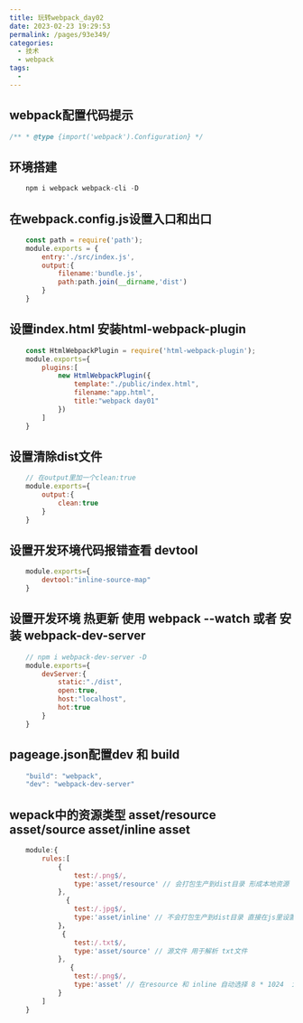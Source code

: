 ```yaml
---
title: 玩转webpack_day02
date: 2023-02-23 19:29:53
permalink: /pages/93e349/
categories:
  - 技术
  - webpack
tags:
  - 
---
```


## webpack配置代码提示
```js
/** * @type {import('webpack').Configuration} */
```
## 环境搭建
```js
    npm i webpack webpack-cli -D
```
## 在webpack.config.js设置入口和出口
```js
    const path = require('path');
    module.exports = {
        entry:'./src/index.js',
        output:{
            filename:'bundle.js',
            path:path.join(__dirname,'dist')
        }
    }
```
## 设置index.html 安装html-webpack-plugin 
```js
    const HtmlWebpackPlugin = require('html-webpack-plugin');
    module.exports={
        plugins:[
            new HtmlWebpackPlugin({
                template:"./public/index.html",
                filename:"app.html",
                title:"webpack day01"
            })
        ]
    }
```
## 设置清除dist文件 
```js
    // 在output里加一个clean:true
    module.exports={
        output:{
            clean:true
        }
    }
```
## 设置开发环境代码报错查看 devtool
```js
    module.exports={
        devtool:"inline-source-map"
    }
```
## 设置开发环境 热更新 使用 webpack --watch 或者 安装 webpack-dev-server
```js
    // npm i webpack-dev-server -D
    module.exports={
        devServer:{
            static:"./dist",
            open:true,
            host:"localhost",
            hot:true
        }
    }
```
## pageage.json配置dev 和 build

```js
    "build": "webpack",
    "dev": "webpack-dev-server"
```
## wepack中的资源类型 asset/resource asset/source asset/inline asset
```js
    module:{
        rules:[
            {
                test:/.png$/,
                type:'asset/resource' // 会打包生产到dist目录 形成本地资源
            },
              {
                test:/.jpg$/,
                type:'asset/inline' // 不会打包生产到dist目录 直接在js里设置了 
            }，
             {
                test:/.txt$/, 
                type:'asset/source' // 源文件 用于解析 txt文件
            },
               {
                test:/.png$/, 
                type:'asset' // 在resource 和 inline 自动选择 8 * 1024  inline 是baseUrl resource 是解析完整的路径
            }
        ]
    }
```